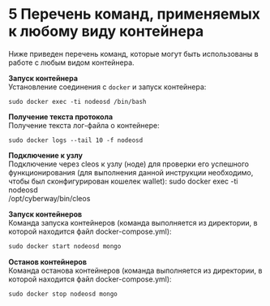 # 5 Перечень команд, применяемых к любому виду контейнера
Ниже приведен перечень команд, которые могут быть использованы в работе с любым видом контейнера.  

**Запуск контейнера**  
Установление соединения с `docker` и запуск контейнера:  
```
sudo docker exec -ti nodeosd /bin/bash
```

**Получение текста протокола**  
Получение текста лог-файла о контейнере:
```
sudo docker logs --tail 10 -f nodeosd
```

**Подключение к узлу**  
Подключение через cleos к узлу (ноде) для проверки его успешного функционирования (для выполнения данной инструкции необходимо, чтобы был сконфигурирован кошелек wallet):
sudo docker exec -ti nodeosd \
    /opt/cyberway/bin/cleos

**Запуск контейнеров**  
Команда запуска контейнеров (команда выполняется из директории, в которой находится файл docker-compose.yml):  
```cpp
sudo docker start nodeosd mongo
```

**Останов контейнеров**  
Команда останова контейнеров  (команда выполняется из директории, в которой находится файл docker-compose.yml):
```cpp
sudo docker stop nodeosd mongo
```
